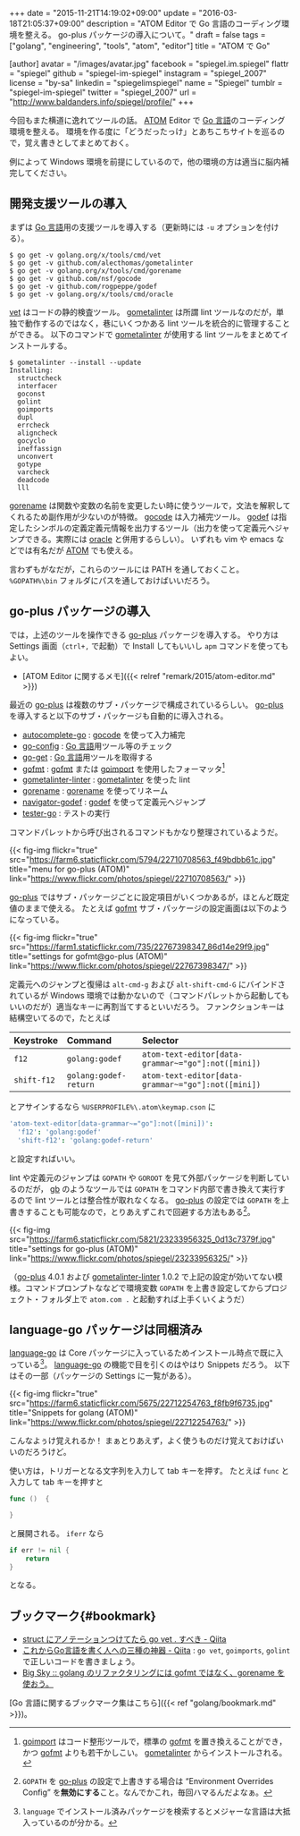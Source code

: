 +++
date = "2015-11-21T14:19:02+09:00"
update = "2016-03-18T21:05:37+09:00"
description = "ATOM Editor で Go 言語のコーディング環境を整える。 go-plus パッケージの導入について。"
draft = false
tags = ["golang", "engineering", "tools", "atom", "editor"]
title = "ATOM で Go"

[author]
  avatar = "/images/avatar.jpg"
  facebook = "spiegel.im.spiegel"
  flattr = "spiegel"
  github = "spiegel-im-spiegel"
  instagram = "spiegel_2007"
  license = "by-sa"
  linkedin = "spiegelimspiegel"
  name = "Spiegel"
  tumblr = "spiegel-im-spiegel"
  twitter = "spiegel_2007"
  url = "http://www.baldanders.info/spiegel/profile/"
+++

今回もまた横道に逸れてツールの話。
[ATOM] Editor で [Go 言語]のコーディング環境を整える。
環境を作る度に「どうだったっけ」とあちこちサイトを巡るので，覚え書きとしてまとめておく。

例によって Windows 環境を前提にしているので，他の環境の方は適当に脳内補完してください。

## 開発支援ツールの導入

まずは [Go 言語]用の支援ツールを導入する（更新時には `-u` オプションを付ける）。

```text
$ go get -v golang.org/x/tools/cmd/vet
$ go get -v github.com/alecthomas/gometalinter
$ go get -v golang.org/x/tools/cmd/gorename
$ go get -v github.com/nsf/gocode
$ go get -v github.com/rogpeppe/godef
$ go get -v golang.org/x/tools/cmd/oracle
```

[vet] はコードの静的検査ツール。
[gometalinter] は所謂 lint ツールなのだが，単独で動作するのではなく，巷にいくつかある lint ツールを統合的に管理することができる。
以下のコマンドで [gometalinter] が使用する lint ツールをまとめてインストールする。

```text
$ gometalinter --install --update
Installing:
  structcheck
  interfacer
  goconst
  golint
  goimports
  dupl
  errcheck
  aligncheck
  gocyclo
  ineffassign
  unconvert
  gotype
  varcheck
  deadcode
  lll
```

[gorename] は関数や変数の名前を変更したい時に使うツールで，文法を解釈してくれるため副作用が少ないのが特徴。
[gocode] は入力補完ツール。
[godef] は指定したシンボルの定義定義元情報を出力するツール（出力を使って定義元へジャンプできる。実際には [oracle] と併用するらしい）。
いずれも vim や emacs などでは有名だが [ATOM] でも使える。

言わずもがなだが，これらのツールには PATH を通しておくこと。
`%GOPATH%\bin` フォルダにパスを通しておけばいいだろう。

## go-plus パッケージの導入

では，上述のツールを操作できる [go-plus] パッケージを導入する。
やり方は Settings 画面（`ctrl+,` で起動）で Install してもいいし `apm` コマンドを使ってもよい。

- [ATOM Editor に関するメモ]({{< relref "remark/2015/atom-editor.md" >}})

最近の [go-plus] は複数のサブ・パッケージで構成されているらしい。
[go-plus] を導入すると以下のサブ・パッケージも自動的に導入される。

- [autocomplete-go](https://atom.io/packages/autocomplete-go) : [gocode] を使って入力補完
- [go-config](https://atom.io/packages/go-config) : [Go 言語]用ツール等のチェック
- [go-get](https://atom.io/packages/go-get) : [Go 言語]用ツールを取得する
- [gofmt](https://atom.io/packages/gofmt) : [gofmt] または [goimport] を使用したフォーマッタ[^gf]
- [gometalinter-linter](https://atom.io/packages/gometalinter-linter) : [gometalinter] を使った lint
- [gorename](https://atom.io/packages/gorename) : [gorename] を使ってリネーム
- [navigator-godef](https://atom.io/packages/navigator-godef) : [godef] を使って定義元へジャンプ
- [tester-go](https://atom.io/packages/tester-go) : テストの実行

[^gf]: [goimport] はコード整形ツールで，標準の [gofmt] を置き換えることができ，かつ [gofmt] よりも若干かしこい。 [gometalinter] からインストールされる。

コマンドパレットから呼び出されるコマンドもかなり整理されているようだ。

{{< fig-img flickr="true" src="https://farm6.staticflickr.com/5794/22710708563_f49bdbb61c.jpg" title="menu for go-plus (ATOM)" link="https://www.flickr.com/photos/spiegel/22710708563/" >}}

[go-plus] ではサブ・パッケージごとに設定項目がいくつかあるが，ほとんど既定値のままで使える。
たとえば [gofmt](https://atom.io/packages/gofmt) サブ・パッケージの設定画面は以下のようになっている。

{{< fig-img flickr="true" src="https://farm1.staticflickr.com/735/22767398347_86d14e29f9.jpg" title="settings for gofmt@go-plus (ATOM)" link="https://www.flickr.com/photos/spiegel/22767398347/" >}}

定義元へのジャンプと復帰は `alt-cmd-g` および `alt-shift-cmd-G` にバインドされているが Windows 環境では動かないので（コマンドパレットから起動してもいいのだが）適当なキーに再割当てするといいだろう。
ファンクションキーは結構空いてるので，たとえば

| Keystroke   | Command               | Selector |
|:------------|:----------------------|:---------|
| `f12`       | `golang:godef`        | `atom-text-editor[data-grammar~="go"]:not([mini])` |
| `shift-f12` | `golang:godef-return` | `atom-text-editor[data-grammar~="go"]:not([mini])` |

とアサインするなら `%USERPROFILE%\.atom\keymap.cson` に

```cson
'atom-text-editor[data-grammar~="go"]:not([mini])':
  'f12': 'golang:godef'
  'shift-f12': 'golang:godef-return'
```

と設定すればいい。

lint や定義元のジャンプは `GOPATH` や `GOROOT` を見て外部パッケージを判断しているのだが， [gb] のようなツールでは `GOPATH` をコマンド内部で書き換えて実行するので lint ツールとは整合性が取れなくなる。
[go-plus] の設定では `GOPATH` を上書きすることも可能なので，とりあえずこれで回避する方法もある[^a]。

[^a]: `GOPATH` を [go-plus] の設定で上書きする場合は “Environment Overrides Config” を**無効にする**こと。なんでかこれ，毎回ハマるんだよなぁ。

{{< fig-img src="https://farm6.staticflickr.com/5821/23233956325_0d13c7379f.jpg" title="settings for go-plus (ATOM)" link="https://www.flickr.com/photos/spiegel/23233956325/" >}}

（[go-plus] 4.0.1 および [gometalinter-linter](https://atom.io/packages/gometalinter-linter) 1.0.2 で上記の設定が効いてない模様。コマンドプロンプトななどで環境変数 `GOPATH` を上書き設定してからプロジェクト・フォルダ上で `atom.com .` と起動すれば上手くいくようだ）

## language-go パッケージは同梱済み

[language-go] は Core パッケージに入っているためインストール時点で既に入っている[^b]。
[language-go] の機能で目を引くのはやはり Snippets だろう。
以下はその一部（パッケージの Settings に一覧がある）。

{{< fig-img flickr="true" src="https://farm6.staticflickr.com/5675/22712254763_f8fb9f6735.jpg" title="Snippets for golang (ATOM)" link="https://www.flickr.com/photos/spiegel/22712254763/" >}}

こんなよぅけ覚えれるか！ まぁとりあえず，よく使うものだけ覚えておけばいいのだろうけど。

[^b]: `language` でインストール済みパッケージを検索するとメジャーな言語は大抵入っているのが分かる。

使い方は，トリガーとなる文字列を入力して tab キーを押す。
たとえば `func` と入力して tab キーを押すと

```go
func ()  {

}
```

と展開される。
`iferr` なら

```go
if err != nil {
    return
}
```

となる。

## ブックマーク{#bookmark}

- [struct にアノテーションつけてたら go vet . すべき - Qiita](http://qiita.com/amanoiverse/items/fcd25db64f341ad2471f)
- [これからGo言語を書く人への三種の神器 - Qiita](http://qiita.com/osamingo/items/d5ec42fb8587d857310a) : `go vet`, `goimports`, `golint` で正しいコードを書きましょう。
- [Big Sky :: golang のリファクタリングには gofmt ではなく、gorename を使おう。](http://mattn.kaoriya.net/software/lang/go/20150113141338.htm)

[Go 言語に関するブックマーク集はこちら]({{< ref "golang/bookmark.md" >}})。

[Go 言語]: https://golang.org/ "The Go Programming Language"
[ATOM]: https://atom.io/ "Atom"
[golint]: https://github.com/golang/lint "golang/lint"
[vet]: https://golang.org/cmd/vet/ "vet - The Go Programming Language"
[gometalinter]: https://github.com/alecthomas/gometalinter "alecthomas/gometalinter: Concurrently run Go lint tools and normalise their output"
[goimport]: https://godoc.org/golang.org/x/tools/cmd/goimports "goimports - GoDoc"
[gofmt]: https://golang.org/cmd/gofmt/ "gofmt - The Go Programming Language"
[gorename]: https://godoc.org/golang.org/x/tools/cmd/gorename "gorename - GoDoc"
[gocode]: https://github.com/nsf/gocode "nsf/gocode"
[godef]: https://github.com/rogpeppe/godef "rogpeppe/godef"
[oracle]: https://godoc.org/golang.org/x/tools/cmd/oracle "oracle - GoDoc"
[go-plus]: https://atom.io/packages/go-plus "go-plus"
[gb]: http://getgb.io/ "gb - A project based build tool for Go"
[language-go]: https://atom.io/packages/language-go "language-go"
[go-find-references]: https://atom.io/packages/go-find-references "go-find-references"